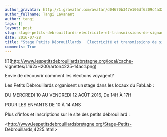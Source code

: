 ```yaml
---
author_gravatar: http://1.gravatar.com/avatar/d04670b347e106df6309c4a3235f00b9?s=96&d=mm&r=g
author_fullname: Tangi Lavanant
author: tangi
tags: []
layout: post
slug: stage-petits-debrouillards-electricite-et-transmissions-de-signaux
date: 2016-07-28
title: "Stage Petits Débrouillards : Électricité et transmissions de signaux"
comments: True
---
```

![](http://www.lespetitsdebrouillardsbretagne.org/local/cache-
vignettes/L162xH200/arton4225-14acd.png)

Envie de découvrir comment les électrons voyagent?

Les Petits Débrouillards organisent un stage dans les locaux du FabLab :

DU MERCREDI 10 AU VENDREDI 12 AOÛT 2016, De 14H À 17H

POUR LES ENFANTS DE 10 À 14 ANS

Plus d'infos et inscriptions sur le site des petits débrouillard :

<http://www.lespetitsdebrouillardsbretagne.org/Stage-Petits-
Debrouillards,4225.html>




